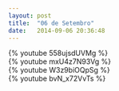 ```yaml
---
layout: post
title:  "06 de Setembro"
date:   2014-09-06 20:36:48
---
```


<div class="dilma bt-video-container">{% youtube 558ujsdUVMg %}</div>
<div class="marina bt-video-container">{% youtube mxU4z7N93Vg %}</div>
<div class="aecio bt-video-container">{% youtube W3z9biOQpSg %}</div>
<div class="luciana bt-video-container">{% youtube bvN_x72VvTs %}</div>
